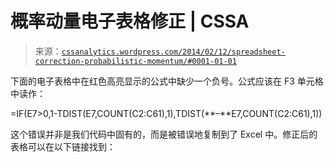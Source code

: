 <!--yml

类别：未分类

日期：2024-05-12 17:55:07

-->

# 概率动量电子表格修正 | CSSA

> 来源：[`cssanalytics.wordpress.com/2014/02/12/spreadsheet-correction-probabilistic-momentum/#0001-01-01`](https://cssanalytics.wordpress.com/2014/02/12/spreadsheet-correction-probabilistic-momentum/#0001-01-01)

下面的电子表格中在红色高亮显示的公式中缺少一个负号。公式应该在 F3 单元格中读作：

=IF(E7>0,1-TDIST(E7,COUNT(C2:C61),1),TDIST(**–**E7,COUNT(C2:C61),1))

这个错误并非是我们代码中固有的，而是被错误地复制到了 Excel 中。修正后的表格可以在以下链接找到：
